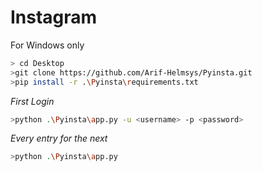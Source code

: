 # Instagram

For Windows only

```bash
> cd Desktop
>git clone https://github.com/Arif-Helmsys/Pyinsta.git
>pip install -r .\Pyinsta\requirements.txt
```
*First Login*
```bash
>python .\Pyinsta\app.py -u <username> -p <password>
```
*Every entry for the next*
```bash
>python .\Pyinsta\app.py
```
